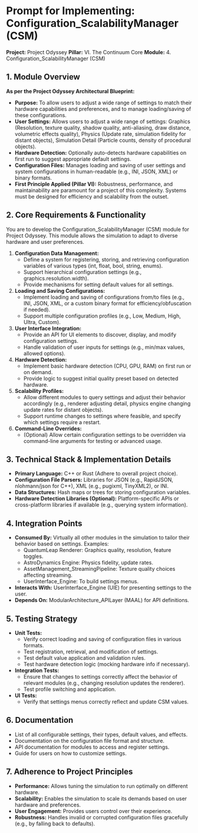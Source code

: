 ﻿# Prompt for Implementing: Configuration_ScalabilityManager (CSM)

**Project:** Project Odyssey
**Pillar:** VI. The Continuum Core
**Module:** 4. Configuration_ScalabilityManager (CSM)

## 1. Module Overview

**As per the Project Odyssey Architectural Blueprint:**

* **Purpose:** To allow users to adjust a wide range of settings to match their hardware capabilities and preferences, and to manage loading/saving of these configurations.
* **User Settings:** Allows users to adjust a wide range of settings: Graphics (Resolution, texture quality, shadow quality, anti-aliasing, draw distance, volumetric effects quality), Physics (Update rate, simulation fidelity for distant objects), Simulation Detail (Particle counts, density of procedural objects).
* **Hardware Detection:** Optionally auto-detects hardware capabilities on first run to suggest appropriate default settings.
* **Configuration Files:** Manages loading and saving of user settings and system configurations in human-readable (e.g., INI, JSON, XML) or binary formats.
* **First Principle Applied (Pillar VI):** Robustness, performance, and maintainability are paramount for a project of this complexity. Systems must be designed for efficiency and scalability from the outset.

## 2. Core Requirements & Functionality

You are to develop the Configuration_ScalabilityManager (CSM) module for Project Odyssey. This module allows the simulation to adapt to diverse hardware and user preferences.

1.  **Configuration Data Management:**
    * Define a system for registering, storing, and retrieving configuration variables of various types (int, float, bool, string, enums).
    * Support hierarchical configuration settings (e.g., graphics.resolution.width).
    * Provide mechanisms for setting default values for all settings.
2.  **Loading and Saving Configurations:**
    * Implement loading and saving of configurations from/to files (e.g., INI, JSON, XML, or a custom binary format for efficiency/obfuscation if needed).
    * Support multiple configuration profiles (e.g., Low, Medium, High, Ultra, Custom).
3.  **User Interface Integration:**
    * Provide an API for UI elements to discover, display, and modify configuration settings.
    * Handle validation of user inputs for settings (e.g., min/max values, allowed options).
4.  **Hardware Detection:**
    * Implement basic hardware detection (CPU, GPU, RAM) on first run or on demand.
    * Provide logic to suggest initial quality preset based on detected hardware.
5.  **Scalability Profiles:**
    * Allow different modules to query settings and adjust their behavior accordingly (e.g., renderer adjusting detail, physics engine changing update rates for distant objects).
    * Support runtime changes to settings where feasible, and specify which settings require a restart.
6.  **Command-Line Overrides:**
    * (Optional) Allow certain configuration settings to be overridden via command-line arguments for testing or advanced usage.

## 3. Technical Stack & Implementation Details

* **Primary Language:** C++ or Rust (Adhere to overall project choice).
* **Configuration File Parsers:** Libraries for JSON (e.g., RapidJSON, nlohmann/json for C++), XML (e.g., pugixml, TinyXML2), or INI.
* **Data Structures:** Hash maps or trees for storing configuration variables.
* **Hardware Detection Libraries (Optional):** Platform-specific APIs or cross-platform libraries if available (e.g., querying system information).

## 4. Integration Points

* **Consumed By:** Virtually all other modules in the simulation to tailor their behavior based on settings. Examples:
    * QuantumLeap Renderer: Graphics quality, resolution, feature toggles.
    * AstroDynamics Engine: Physics fidelity, update rates.
    * AssetManagement_StreamingPipeline: Texture quality choices affecting streaming.
    * UserInterface_Engine: To build settings menus.
* **Interacts With:** UserInterface_Engine (UIE) for presenting settings to the user.
* **Depends On:** ModularArchitecture_APILayer (MAAL) for API definitions.

## 5. Testing Strategy

* **Unit Tests:**
    * Verify correct loading and saving of configuration files in various formats.
    * Test registration, retrieval, and modification of settings.
    * Test default value application and validation rules.
    * Test hardware detection logic (mocking hardware info if necessary).
* **Integration Tests:**
    * Ensure that changes to settings correctly affect the behavior of relevant modules (e.g., changing resolution updates the renderer).
    * Test profile switching and application.
* **UI Tests:**
    * Verify that settings menus correctly reflect and update CSM values.

## 6. Documentation

* List of all configurable settings, their types, default values, and effects.
* Documentation on the configuration file format and structure.
* API documentation for modules to access and register settings.
* Guide for users on how to customize settings.

## 7. Adherence to Project Principles

* **Performance:** Allows tuning the simulation to run optimally on different hardware.
* **Scalability:** Enables the simulation to scale its demands based on user hardware and preferences.
* **User Engagement:** Provides users control over their experience.
* **Robustness:** Handles invalid or corrupted configuration files gracefully (e.g., by falling back to defaults).

